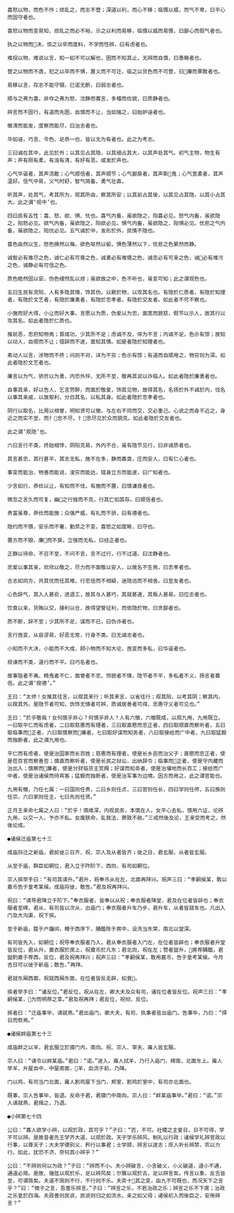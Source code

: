 <!-- { "loadSidebar": true } -->
    喜怒以物，而色不作；烦乱之，而志不营；深道以利，而心不移；临慑以威，而气不卑，曰平心而固守者也。

    喜怒以物而变易知，烦乱之而必不裕，示之以利而易移，临慑以威而易慑，曰鄙心而假气者也。

    执之以物而决，惊之以卒而度料，不学而性辨，曰有虑者也。

    难投以物，难说以言，知一如不可以解也，困而不知其止，无辨而自慎，曰愚赣者也。

    营之以物而不虞，犯之以卒而不惧，置义而不可迁，临之以货色而不可营，曰廉而果敢者也。

    易移以言，存志不能守锢，已诺无断，曰弱志者也。

    顺与之弗为喜，非夺之弗为怒，沈静而寡言，多稽而俭貌，曰质静者也。

    辨言而不固行，有道而先困，自慎而不让，当如强之，曰始妒诬者也。

    徵清而能发，度察而能尽，曰治志者也。

    华如诬，巧言、令色、足恭一也，皆以无为有者也。此之为考志。

    三曰诚在其中，此见於外；以其见占其隐，以其细占其大，以其声处其气。初气主物，物生有声；声有刚有柔，有浊有清，有好有恶。咸发於声也。

    心气华诞者，其声流散；心气顺信者，其声顺节；心气鄙戾者，其声斯鬼；心气宽柔者，其声温好。信气中易，义气时舒，智气简备，勇气壮直。

    听其声，处其气，考其所为，观其所由，察其所安；以其前占其後，以其见占其隐，以其小占其大。此之谓‘视中’也。

    四曰民有五性：喜、怒、欲、惧、忧也。喜气内畜，虽欲隐之，阳喜必见。怒气内畜，虽欲隐之，阳怒必见。欲气内畜，虽欲隐之，阳欲必见。惧气内畜，虽欲隐之，阳惧必见。忧悲之气内畜，虽欲隐之，阳忧必见。五气诚於中，发形於外，民情不隐也。

    喜色由然以生，怒色拂然以侮，欲色呕然以偷，惧色薄然以下，忧悲之色累然而静。

    诚智必有难尽之色，诚仁必有可尊之色，诚勇必有难慑之色，诚忠必有可亲之色，诚必有难污之色，诚静必有可信之色。

    质色皓然固以安，伪色缦然乱以烦；虽欲故之中，色不听也，虽变可知；此之谓观色也。

    五曰生民有灵阳，人有多隐其情，饰其伪，以赖於物，以攻其名也。有隐於仁质者，有隐於知理者，有隐於文艺者，有隐於廉勇者，有隐於忠孝者，有隐於交友者。如此者不可不察也。

    小施而好大得，小让而好大事，言愿以为质，伪爱以为忠，面宽而貌慈，假节以示人，故其行以攻其名。如此者隐於仁质也。

    推前恶，忠府知物焉；首成功，少其所不足；虑诚不及，佯为不言；内诚不足，色示有馀；故知以动人，自顺而不让；错辞而不遂，莫知其情。如是者隐於知理者也。

    素动人以言，涉物而不终；问则不对，详为不穷；色示有馀；有道而自顺用之，物穷则为深。如此者隐於文艺者也。

    廉言以为气，骄厉以为勇，内恐外悴，无所不至，敬再其说以诈临人。如此者隐於廉勇者也。

    自事其亲，好以告人，乞言劳醉，而面於敬爱，饰其见物，故得其名，名扬於外不诚於内，伐名以事其亲戚，以故取利，分白其名，以私其身。如此者隐於忠孝者也。

    阴行以取名，比周以相誉，明知贤可以徵，与左右不同而交，交必重己。心说之而身不近之，身近之而实不至，而忄忠不尽，忄忠尽见於众而貌克。如此者隐於交友者也。

    此之谓‘观隐’也。

    六曰言行不类，终始相悖，阴阳克易，外内不合，虽有隐节见行，曰非诚质者也。

    其言甚忠，其行甚平，其志无私，施不在多，静而寡类，庄而安人，曰有仁心者也。

    事变而能治，物善而能说，浚穷而能达，错身立方而能遂，曰广知者也。

    少言如行，恭俭以让，有知而不伐，有施而不置，曰慎谦良者也。

    微忽之言久而可复，幽之行独而不克，行其亡如其存。曰顺信者也。

    贵富虽尊，恭俭而能施；众强严威，有礼而不骄，曰有德者也。

    隐约而不慑，安乐而不奢，勤劳之不变，喜怒之如度晰，曰守也。

    置方而不毁，廉而不戾，立强而无私，曰经正者也。

    正静以待命，不召不至，不问不言，言不过行，行不过道，曰沈静者也。

    忠爱以事其亲，欢欣以敬之，尽力而不面敬以安人，以故名不生焉，曰忠孝者也。

    合志如同方，共其忧而任其难，行忠信而不相疑，迷隐远而不相舍。曰至友者也。

    心色辞气，其入人甚俞，进退工，故其与人甚巧，其就甚速，其叛人甚易。曰位志者也。

    饮食以亲，货贿以交，接利以合，故得望誉征利，而依隐於物，曰贪鄙者也。

    质不断，辞不至；少其所不足，谋而不已，曰伪诈者也。

    言行亟变，从容谬易，好恶无常，行身不类。曰无诚志者也。

    小知而不大决，小能而不大成，顾小物而不知大论，亟变而多私，曰华诞者也。

    规谏而不类，道行而不平。曰巧名者也。

    故事阻者不夷，畸鬼者不仁，面誉者不忠，饰貌者不情，隐节者不平，多私者不义，扬言者寡信。此之谓‘揆德’。”

    王曰：“太师！女推其往言，以揆其来行；听其来言，以省往行；观其阳，以考其阴；察其内，以揆其外。是隐节者可知，伪饰无情者可辨，质诚居善者可得，忠惠守义者可见也。”

    王曰：“於乎敬哉！女何慎乎非心？何慎乎非人？人有六徵，六徵既成，以观九用，九用既立。一曰取平仁而有虑者，二曰取慈惠而有理者，三曰取直愍而忠正者，四曰取顺直而察听者，五曰取临事而正者，六曰取慎察而廉者，七曰取好谋而知务者，八曰取接给而广中者，九曰取猛毅而独断者，此之谓九用也。

    平仁而有虑者，使是治国家而长百姓；慈惠而有理者，使是长乡邑而治父子；直愍而忠正者，使是莅百官而察善否；慎直而察听者，使是长民之狱讼，出纳辞令；临事而正者，使是守内藏而治出入；慎察而廉者，使是分财临货主赏赐；好谋而知务者，使是治壤地而长百工；接给而广中者，使是治诸侯而待宾客；猛毅而独断者，使是治军事为边境。因方而用之，此之谓官能也。

    九用有徵，乃任七属：一曰国则任贵，二曰乡则任贞，三曰官则任长，四曰学则任师，五曰族则任宗，六曰家则任主，七曰先则任贤。”

    正月王亲命七属之人曰：“於乎！慎维深，内观民务，本慎在人。女平心去私，慎用六证，论辨九用，以交一人，予亦不私。女废朕命，乱我法，罪致不赦。”三戒然後及论，王亲受而考之，然後论成。

    ●诸侯迁庙第七十三

    成庙将迁之新庙，君前徙三日齐，祝、宗人及从者皆齐；徙之日，君玄服，从者皆玄服。

    从至于庙，群臣如朝位，君入立于阼阶下，西向，有司如朝位。

    宗人摈举手曰：“有司其请升。”君升，祝奉币从在左，北面再拜兴。祝声三曰：“孝嗣侯某，敢以嘉币告于皇考某侯。成庙将徙，敢告。”君及祝再拜兴。

    祝曰：“请导君降立于阶下。”奉衣服者，皆奉以从祝；奉衣服者降堂，君及在位者皆辟也；奉衣服者至碑，君从，有司皆以次从，出庙门；奉衣服者升车乃步，君升车，从者皆就车也。凡出入门及大沟渠，祝下摈。

    至于新庙，筵于户牖间，樽于西序下，脯醢陈于房中，设洗当东荣，南北以堂深。

    有司皆先入，如朝位；祝导奉衣服者乃入，君从奉衣服者入门左，在位者皆辟也；奉衣服者升堂皆反位，君从升，奠衣服於席上，祝奠币於凡东；君北向，祝在左；赞者盥升，房荐脯醢，君盥酌奠于荐西，反位，君及祝再拜兴；祝声三曰：“孝嗣侯某，敢用嘉币，告于皇考某侯。今月吉日可以徙于新庙；敢告。”再拜。

    君就东厢西面，祝就西厢东面，在位者皆反走辟，如食。

    摈者举手曰：“诸反位。”君反位，祝从在左，卿大夫及众有司，诸在位者皆反位。祝声三曰：“孝嗣侯某，为而明荐之享。”君及祝再拜；君反位，祝彻，反位。

    摈者曰：“迁庙事毕，请就燕。”君出庙门，卿大夫，有司、执事者皆出庙门。告事毕，乃曰：“择日而祭焉。”

    ●诸侯衅庙第七十三

    成庙衅之以羊，君玄服立於寝门内，南向。祝、宗人、宰夫、雍人皆玄服。

    宗人曰：“请令以衅某庙。”君曰：“诺。”遂入。雍人拭羊，乃行入庙门，碑南，北面东上。雍人举羊，升屋自中，中屋南面，羊，血流于前，乃降。

    门以鸡，有司当门北面，雍人割鸡屋下当门，郏室，割鸡於室中，有司亦北面也。

    既事，宗人告事毕，皆退。反命于君，君寝门中南向。宗人曰：“衅某庙事毕。”君曰：“诺。”宗人请就燕，君揖之，乃退。

    ●小辨第七十四

    公曰：“寡人欲学小辨，以观於政，其可乎？”子曰：“否，不可。社稷之主爱日，日不可得，学不可以辨。是故昔者先王学齐大道，以观於政。天子学乐辨风，制礼以行政；诸侯学礼辨官政以行事，以尊天子；大夫学德别义，矜行以事君；士学顺，辨言以遂志；庶人听长辨禁，农以力行。如此，犹恐不济，奈何其小辨乎？”

    公曰：“不辨则何以为政？”子曰：“辨而不小。夫小辨破言，小言破义，小义破道，道小不通，通道必简。是故、循弦以观於乐，足以辨风矣；尔雅以观於古，足以辨言矣。传言以象，反舌皆至，可谓简矣。夫道不简则不行，不行则不乐。夫弈十其之变，由九不可既也，而况天下之言乎？”曰：“微子之言，吾壹乐辨言。”子曰：“辨言之乐，不若治政之乐；辨言之乐不下席；治政之乐皇於四海。夫政善则民说，民说则归之如流水，亲之如父母；诸侯初入而後臣之，安用辨言？”

